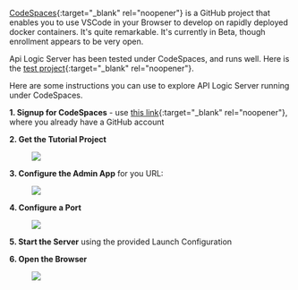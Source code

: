 [CodeSpaces](https://github.com/features/codespaces){:target="_blank" rel="noopener"} is a GitHub project that enables you to use VSCode in your Browser to develop on rapidly deployed docker containers.  It's quite remarkable.  It's currently in Beta, though enrollment appears to be very open.

Api Logic Server has been tested under CodeSpaces, and runs well.  Here is the [test project](https://github.com/valhuber/Tutorial-ApiLogicProject#readme){:target="_blank" rel="noopener"}.

Here are some instructions you can use to explore API Logic Server running under CodeSpaces.

__1. Signup for CodeSpaces__ - use [this link](https://github.com/features/codespaces/signup){:target="_blank" rel="noopener"}, where you already have a GitHub account

__2. Get the Tutorial Project__

<figure><img src="https://github.com/valhuber/apilogicserver/wiki/images/git-codespaces/open-tutorial-repo.png
?raw=true"></figure> 


__3. Configure the Admin App__ for you URL:

<figure><img src="https://github.com/valhuber/apilogicserver/wiki/images/git-codespaces/open-tutorial.png?raw=true"></figure>

__4. Configure a Port__

<figure><img src="https://github.com/valhuber/apilogicserver/wiki/images/git-codespaces/create-port.png?raw=true"></figure>

__5. Start the Server__ using the provided Launch Configuration

__6. Open the Browser__

<figure><img src="https://github.com/valhuber/apilogicserver/wiki/images/git-codespaces/open-port.png?raw=true"></figure>
